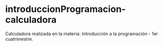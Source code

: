 # introduccionProgramacion-calculadora
Calculadora realizada en la materia: Introducción a la programación - 1er cuatrimestre.

